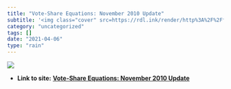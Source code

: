 ```yaml
---
title: "Vote-Share Equations: November 2010 Update"
subtitle: '<img class="cover" src=https://rdl.ink/render/http%3A%2F%2Ffairmodel.econ.yale.edu%2Fvote2012%2Finde...'
category: "uncategorized"
tags: []
date: "2021-04-06"
type: "rain"
---
```

<img class="cover" src=https://rdl.ink/render/http%3A%2F%2Ffairmodel.econ.yale.edu%2Fvote2012%2Findex2.htm>


* **Link to site:** **[Vote-Share Equations: November 2010 Update](http://fairmodel.econ.yale.edu/vote2012/index2.htm)**